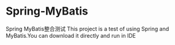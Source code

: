 # Spring-MyBatis
Spring MyBatis整合测试
This project is a test of using Spring and MyBatis.You can download it directly and run in IDE
